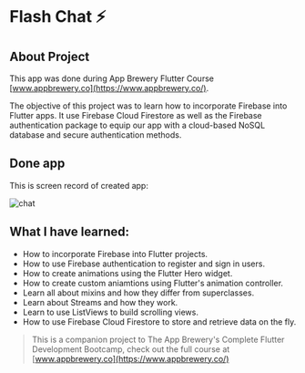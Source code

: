 # Flash Chat ⚡️

## About Project

This app was done during App Brewery Flutter Course [www.appbrewery.co](https://www.appbrewery.co/).

The objective of this project was to learn how to incorporate Firebase into Flutter apps. It use Firebase Cloud Firestore as well as the Firebase authentication package to equip our app with a cloud-based NoSQL database and secure authentication methods. 


## Done app

This is screen record of created app:

![chat](https://user-images.githubusercontent.com/60883168/115989236-b93b3800-a5bd-11eb-8667-d3ddca746044.gif)


## What I have learned:

- How to incorporate Firebase into Flutter projects.
- How to use Firebase authentication to register and sign in users.
- How to create animations using the Flutter Hero widget.
- How to create custom aniamtions using Flutter's animation controller. 
- Learn all about mixins and how they differ from superclasses.
- Learn about Streams and how they work.
- Learn to use ListViews to build scrolling views.
- How to use Firebase Cloud Firestore to store and retrieve data on the fly.



>This is a companion project to The App Brewery's Complete Flutter Development Bootcamp, check out the full course at [www.appbrewery.co](https://www.appbrewery.co/)

